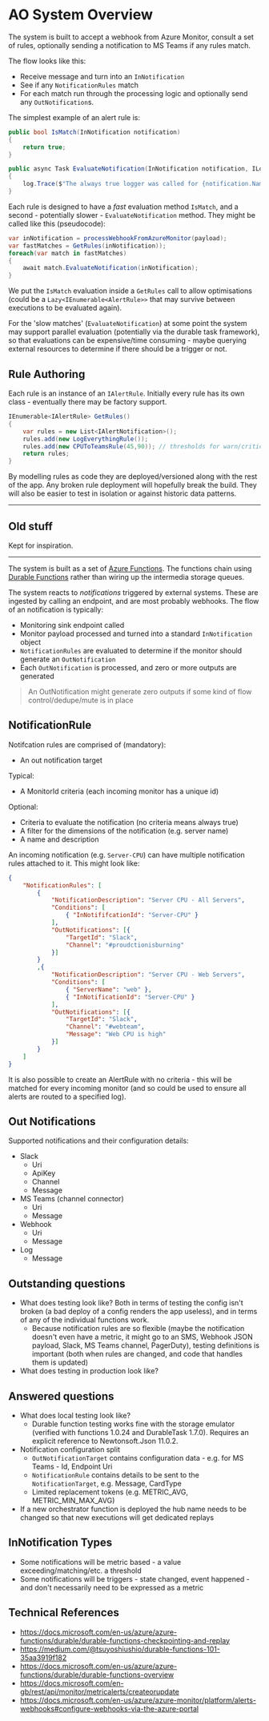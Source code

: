 # AO System Overview

The system is built to accept a webhook from Azure Monitor, consult a set of rules, optionally sending a notification to MS Teams if any rules match.

The flow looks like this:

- Receive message and turn into an `InNotification`
- See if any `NotificationRules` match
- For each match run through the processing logic and optionally send any `OutNotification`s.

The simplest example of an alert rule is:

```csharp
public bool IsMatch(InNotification notification)
{
    return true;
}

public async Task EvaluateNotification(InNotification notification, ILogger log)
{
    log.Trace($"The always true logger was called for {notification.Name}");
}
```

Each rule is designed to have a _fast_ evaluation method `IsMatch`, and a second - potentially slower - `EvaluateNotification` method.  They might be called like this (pseudocode):

```csharp
var inNotification = processWebhookFromAzureMonitor(payload);
var fastMatches = GetRules(inNotification));
foreach(var match in fastMatches)
{
    await match.EvaluateNotification(inNotification);
}
```

We put the `IsMatch` evaluation inside a `GetRules` call to allow optimisations (could be a `Lazy<IEnumerable<AlertRule>>` that may survive between executions to be evaluated again).

For the 'slow matches' (`EvaluateNotification`) at some point the system may support parallel evaluation (potentially via the durable task framework), so that evaluations can be expensive/time consuming - maybe querying external resources to determine if there should be a trigger or not.

## Rule Authoring

Each rule is an instance of an `IAlertRule`.  Initially every rule has its own class - eventually there may be factory support.

```csharp
IEnumerable<IAlertRule> GetRules()
{
    var rules = new List<IAlertNotification>();
    rules.add(new LogEverythingRule());
    rules.add(new CPUToTeamsRule(45,90)); // thresholds for warn/critical
    return rules;
}
```

By modelling rules as code they are deployed/versioned along with the rest of the app.  Any broken rule deployment will hopefully break the build.  They will also be easier to test in isolation or against historic data patterns.

---

## Old stuff

Kept for inspiration.

---

The system is built as a set of [Azure Functions].  The functions chain using [Durable Functions] rather than wiring up the intermedia storage queues.

The system reacts to *notifications* triggered by external systems.  These are ingested by calling an endpoint, and are most probably webhooks.  The flow of an notification is typically:

- Monitoring sink endpoint called
- Monitor payload processed and turned into a standard `InNotification` object
- `NotificationRules` are evaluated to determine if the monitor should generate an `OutNotification`
- Each `OutNotification` is processed, and zero or more outputs are generated

>An OutNotification might generate zero outputs if some kind of flow control/dedupe/mute is in place

## NotificationRule
Notifcation rules are comprised of (mandatory):

- An out notification target

Typical:
- A MonitorId criteria (each incoming monitor has a unique id)

Optional:
- Criteria to evaluate the notification (no criteria means always true)
- A filter for the dimensions of the notification (e.g. server name)
- A name and description

An incoming notification (e.g. `Server-CPU`) can have multiple notification rules attached to it.  This might look like:

```json
{
    "NotificationRules": [
        {   
            "NotificationDescription": "Server CPU - All Servers",
            "Conditions": [
                { "InNotififcationId": "Server-CPU" }
            ], 
            "OutNotifications": [{
                "TargetId": "Slack",
                "Channel": "#proudctionisburning"
            }]
        }
        ,{  
            "NotificationDescription": "Server CPU - Web Servers",
            "Conditions": [
                { "ServerName": "web" },
                { "InNotificationId": "Server-CPU" }
            ],
            "OutNotifications": [{
                "TargetId": "Slack",
                "Channel": "#webteam",
                "Message": "Web CPU is high"
            }]
        }
    ]
}
```

It is also possible to create an AlertRule with no criteria - this will be matched for every incoming monitor (and so could be used to ensure all alerts are routed to a specified log).

## Out Notifications

Supported notifications and their configuration details:

- Slack
  - Uri
  - ApiKey
  - Channel
  - Message
- MS Teams (channel connector)
  - Uri
  - Message
- Webhook
  - Uri
  - Message
- Log
  - Message

## Outstanding questions
- What does testing look like?  Both in terms of testing the config isn't broken (a bad deploy of a config renders the app useless), and in terms of any of the individual functions work.
  - Because notification rules are so flexible (maybe the notification doesn't even have a metric, it might go to an SMS, Webhook JSON payload, Slack, MS Teams channel, PagerDuty), testing definitions is important (both when rules are changed, and code that handles them is updated)
- What does testing in production look like?

## Answered questions
- What does local testing look like?
  - Durable function testing works fine with the storage emulator (verified with functions 1.0.24 and DurableTask 1.7.0).  Requires an explicit reference to Newtonsoft.Json 11.0.2.
- Notification configuration split
  - `OutNotificationTarget` contains configuration data - e.g. for MS Teams - Id, Endpoint Uri
  - `NotificationRule` contains details to be sent to the `NotificationTarget`, e.g. Message, CardType
  - Limited replacement tokens (e.g. METRIC_AVG, METRIC_MIN_MAX_AVG)
- If a new orchestrator function is deployed the hub name needs to be changed so that new executions will get dedicated replays

## InNotification Types
- Some notifications will be metric based - a value exceeding/matching/etc. a threshold
- Some notifications will be triggers - state changed, event happened - and don't necessarily need to be expressed as a metric

## Technical References
- https://docs.microsoft.com/en-us/azure/azure-functions/durable/durable-functions-checkpointing-and-replay
- https://medium.com/@tsuyoshiushio/durable-functions-101-35aa3919f182
- https://docs.microsoft.com/en-us/azure/azure-functions/durable/durable-functions-overview
- https://docs.microsoft.com/en-gb/rest/api/monitor/metricalerts/createorupdate
- https://docs.microsoft.com/en-us/azure/azure-monitor/platform/alerts-webhooks#configure-webhooks-via-the-azure-portal

[Azure Functions]: https://docs.microsoft.com/en-us/azure/azure-functions/functions-overview
[Durable Functions]: https://docs.microsoft.com/en-us/azure/azure-functions/durable/durable-functions-overview